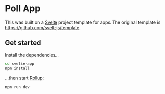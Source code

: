 # Poll App

This was built on a [Svelte](https://svelte.dev) project template for apps. The original template is https://github.com/sveltejs/template.

## Get started

Install the dependencies...

```bash
cd svelte-app
npm install
```

...then start [Rollup](https://rollupjs.org):

```bash
npm run dev
```
